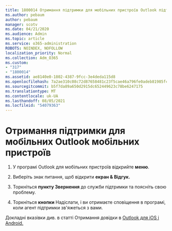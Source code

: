 ```yaml
---
title: 1800014 Отримання підтримки для мобільних пристроїв Outlook підтримки
ms.author: pebaum
author: pebaum
manager: scotv
ms.date: 04/21/2020
ms.audience: Admin
ms.topic: article
ms.service: o365-administration
ROBOTS: NOINDEX, NOFOLLOW
localization_priority: Normal
ms.collection: Adm_O365
ms.custom:
- "317"
- "1800014"
ms.assetid: ae8140e0-1802-4387-9fcc-3e4deda115d8
ms.openlocfilehash: 7a2ae310c08c72d87658481c23f5cae46a796fe0adeb81985fc333343326d256
ms.sourcegitcommit: b5f7da89a650d2915dc652449623c78be6247175
ms.translationtype: MT
ms.contentlocale: uk-UA
ms.lasthandoff: 08/05/2021
ms.locfileid: "54079363"
---
```

# <a name="get-in-app-support-for-the-outlook-mobile-app"></a>Отримання підтримки для мобільних Outlook мобільних пристроїв

1. У програмі Outlook для мобільних пристроїв відкрийте **меню**.

2. Виберіть знак питання, щоб відкрити **екран &amp; Відгук.**

3. Торкніться **пункту Звернення** до служби підтримки та поясніть свою проблему.

4. Торкніться **кнопки** Надіслати, і ви отримаєте сповіщення в програмі, коли агент підтримки зв'яжеться з вами.

Докладні вказівки див. в статті Отримання довідки в [Outlook для iOS і Android.](https://support.office.com/article/218a22d1-9fa5-4889-b689-de1c63493243.aspx#ID0EAABAAA=Contact_Support)
